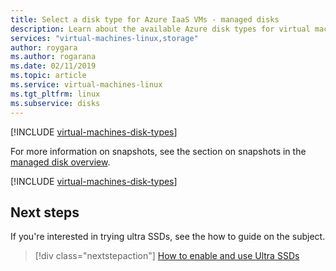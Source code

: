```yaml
---
title: Select a disk type for Azure IaaS VMs - managed disks
description: Learn about the available Azure disk types for virtual machines, including ultra SSDs, premium SSDs, standard SSDs, and Standard HDDs.
services: "virtual-machines-linux,storage"
author: roygara
ms.author: rogarana
ms.date: 02/11/2019
ms.topic: article
ms.service: virtual-machines-linux
ms.tgt_pltfrm: linux
ms.subservice: disks
---
```


[!INCLUDE [virtual-machines-disk-types](../../../includes/virtual-machines-managed-disks-types-overview.md)]

For more information on snapshots, see the section on snapshots in the [managed disk overview](managed-disks-overview.md).

[!INCLUDE [virtual-machines-disk-types](../../../includes/virtual-machines-managed-disks-types-billing-and-fees.md)]

## Next steps

If you're interested in trying ultra SSDs, see the how to guide on the subject.

> [!div class="nextstepaction"]
> [How to enable and use Ultra SSDs](disks-enable-ultra-ssd.md)